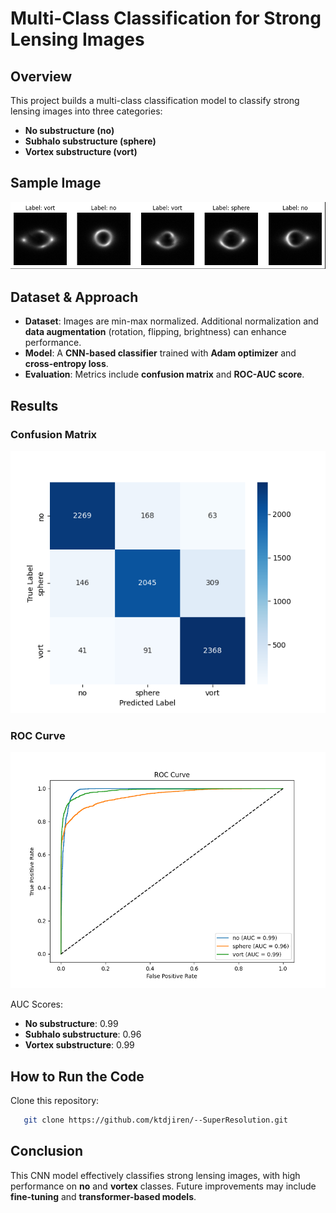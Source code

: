 # Multi-Class Classification for Strong Lensing Images

## Overview
This project builds a multi-class classification model to classify strong lensing images into three categories:
- **No substructure (no)**
- **Subhalo substructure (sphere)**
- **Vortex substructure (vort)**
## Sample Image
![sample_image](https://github.com/ktdjiren/--SuperResolution/blob/main/Common%20Test%20I.%20Multi-Class%20Classification/sample.png)

## Dataset & Approach
- **Dataset**: Images are min-max normalized. Additional normalization and **data augmentation** (rotation, flipping, brightness) can enhance performance.
- **Model**: A **CNN-based classifier** trained with **Adam optimizer** and **cross-entropy loss**.
- **Evaluation**: Metrics include **confusion matrix** and **ROC-AUC score**.

## Results
### Confusion Matrix
![Confusion Matrix](https://github.com/ktdjiren/--SuperResolution/blob/main/Common%20Test%20I.%20Multi-Class%20Classification/confusion_Marix.png)

### ROC Curve
![ROC Curve](https://github.com/ktdjiren/--SuperResolution/blob/main/Common%20Test%20I.%20Multi-Class%20Classification/ROC_curve.png)

AUC Scores:
- **No substructure**: 0.99
- **Subhalo substructure**: 0.96
- **Vortex substructure**: 0.99

##  How to Run the Code
Clone this repository:
```bash
   git clone https://github.com/ktdjiren/--SuperResolution.git
```


## Conclusion
This CNN model effectively classifies strong lensing images, with high performance on **no** and **vortex** classes. Future improvements may include **fine-tuning** and **transformer-based models**.

